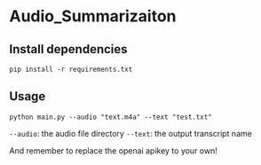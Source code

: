 # Audio_Summarizaiton

## Install dependencies
```
pip install -r requirements.txt
```

## Usage
```
python main.py --audio "text.m4a" --text "test.txt"
```

`--audio`: the audio file directory
`--text`: the output transcript name

And remember to replace the openai apikey to your own!